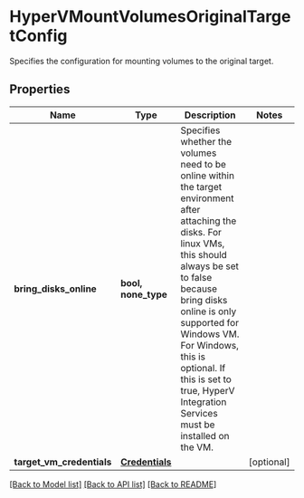 # HyperVMountVolumesOriginalTargetConfig

Specifies the configuration for mounting volumes to the original target.

## Properties
Name | Type | Description | Notes
------------ | ------------- | ------------- | -------------
**bring_disks_online** | **bool, none_type** | Specifies whether the volumes need to be online within the target environment after attaching the disks. For linux VMs, this should always be set to false because bring disks online is only supported for Windows VM. For Windows, this is optional. If this is set to true, HyperV Integration Services must be installed on the VM. | 
**target_vm_credentials** | [**Credentials**](Credentials.md) |  | [optional] 

[[Back to Model list]](../README.md#documentation-for-models) [[Back to API list]](../README.md#documentation-for-api-endpoints) [[Back to README]](../README.md)


